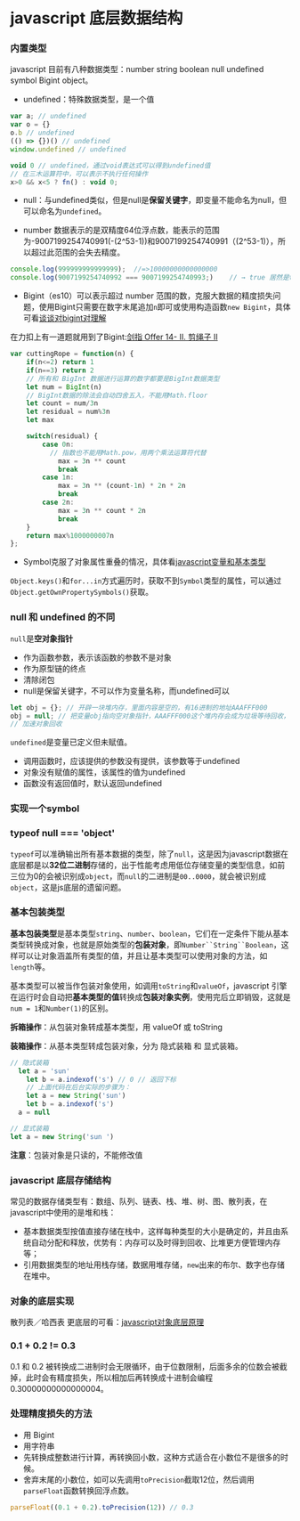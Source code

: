 # javascript 底层数据结构
### 内置类型
javascript 目前有八种数据类型：number string boolean null undefined symbol Bigint object。 

- undefined：特殊数据类型，是一个值

```javascript
var a; // undefined
var o = {}
o.b // undefined
(() => {})() // undefined
window.undefined // undefined

void 0 // undefined，通过void表达式可以得到undefined值
// 在三木运算符中，可以表示不执行任何操作
x>0 && x<5 ? fn() : void 0;
```

- null：与undefined类似，但是null是**保留关键字**，即变量不能命名为null，但可以命名为`undefined`。

- number 数据表示的是双精度64位浮点数，能表示的范围为-9007199254740991(-(2^53-1))和9007199254740991（(2^53-1)），所以超过此范围的会失去精度。

```javascript
console.log(999999999999999);  //=>10000000000000000
console.log(9007199254740992 === 9007199254740993;)    // → true 居然是true!
```

- Bigint（es10）可以表示超过 number 范围的数，克服大数据的精度损失问题，使用Bigint只需要在数字末尾追加`n`即可或使用构造函数`new Bigint`，具体可看[谈谈对bigint对理解](http://47.98.159.95/my_blog/js-base/007.html#%E4%BB%80%E4%B9%88%E6%98%AFbigint)

在力扣上有一道题就用到了Bigint:[剑指 Offer 14- II. 剪绳子 II](https://leetcode-cn.com/problems/jian-sheng-zi-ii-lcof/)
```javascript
var cuttingRope = function(n) {
    if(n<=2) return 1
    if(n==3) return 2
    // 所有和 BigInt 数据进行运算的数字都要是BigInt数据类型
    let num = BigInt(n)
    // BigInt数据的除法会自动四舍五入，不能用Math.floor
    let count = num/3n
    let residual = num%3n
    let max

    switch(residual) {
        case 0n:
          // 指数也不能用Math.pow，用两个乘法运算符代替
            max = 3n ** count
            break
        case 1n:
            max = 3n ** (count-1n) * 2n * 2n
            break
        case 2n:
            max = 3n ** count * 2n
            break
    }
    return max%1000000007n
};
```

- Symbol克服了对象属性重叠的情况，具体看[javascript变量和基本类型](https://juejin.im/post/5cc94723f265da034c7036e6)

`Object.keys()`和`for...in`方式遍历时，获取不到`Symbol`类型的属性，可以通过`Object.getOwnPropertySymbols()`获取。

### null 和 undefined 的不同
`null`是**空对象指针**
- 作为函数参数，表示该函数的参数不是对象
- 作为原型链的终点
- 清除闭包
- null是保留关键字，不可以作为变量名称，而undefined可以

```javascript
let obj = {}; // 开辟一块堆内存，里面内容是空的，有16进制的地址AAAFFF000
obj = null; // 把变量obj指向空对象指针，AAAFFF000这个堆内存会成为垃圾等待回收，但不会立即回收
// 加速对象回收
```

`undefined`是变量已定义但未赋值。
- 调用函数时，应该提供的参数没有提供，该参数等于undefined
- 对象没有赋值的属性，该属性的值为undefined
- 函数没有返回值时，默认返回undefined

### 实现一个symbol





### typeof null === 'object'
`typeof`可以准确输出所有基本数据的类型，除了`null`，这是因为javascript数据在底层都是以**32位二进制**存储的，出于性能考虑用低位存储变量的类型信息，如前三位为0的会被识别成`object`，而`null`的二进制是`00..0000`，就会被识别成`object`，这是js底层的遗留问题。
### 基本包装类型
**基本包装类型**是基本类型`string`、`number`、`boolean`，它们在一定条件下能从基本类型转换成对象，也就是原始类型的**包装对象**，即`Number``String``Boolean`，这样可以让对象涵盖所有类型的值，并且让基本类型可以使用对象的方法，如`length`等。

基本类型可以被当作包装对象使用，如调用`toString`和`valueOf`，javascript 引擎在运行时会自动把**基本类型的值**转换成**包装对象实例**，使用完后立即销毁，这就是`num = 1`和`Number(1)`的区别。

**拆箱操作**：从包装对象转成基本类型，用 valueOf 或 toString

**装箱操作**：从基本类型转成包装对象，分为 隐式装箱 和 显式装箱。

```javascript
// 隐式装箱
  let a = 'sun'
	let b = a.indexof('s') // 0 // 返回下标
	// 上面代码在后台实际的步骤为：
	let a = new String('sun')
	let b = a.indexof('s')
  a = null

// 显式装箱
let a = new String('sun	')
```

**注意**：包装对象是只读的，不能修改值
### javascript 底层存储结构
常见的数据存储类型有：数组、队列、链表、栈、堆、树、图、散列表，在javascript中使用的是堆和栈：
- 基本数据类型按值直接存储在栈中，这样每种类型的大小是确定的，并且由系统自动分配和释放，优势有：内存可以及时得到回收、比堆更方便管理内存等；
- 引用数据类型的地址用栈存储，数据用堆存储，`new`出来的布尔、数字也存储在堆中。

### 对象的底层实现
散列表／哈西表
更底层的可看：[javascript对象底层原理](https://www.cnblogs.com/full-stack-engineer/p/9684072.html)
### 0.1 + 0.2 != 0.3
0.1 和 0.2 被转换成二进制时会无限循环，由于位数限制，后面多余的位数会被截掉，此时会有精度损失，所以相加后再转换成十进制会编程 0.30000000000000004。

### 处理精度损失的方法
- 用 Bigint
- 用字符串
- 先转换成整数进行计算，再转换回小数，这种方式适合在小数位不是很多的时候。
- 舍弃末尾的小数位，如可以先调用`toPrecision`截取12位，然后调用`parseFloat`函数转换回浮点数。

```javascript
parseFloat((0.1 + 0.2).toPrecision(12)) // 0.3
```